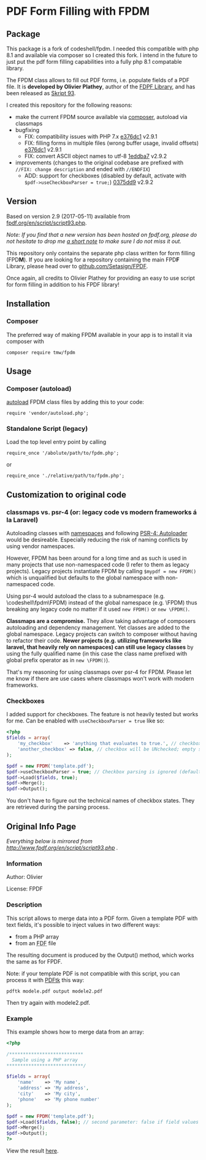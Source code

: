# PDF Form Filling with FPDM

## Package

This package is a fork of codeshell/fpdm. I needed this compatible with php 8.1 and available via composer so I created this fork.  I intend in the future to just put the pdf form filling capabilities into a fully php 8.1 compatable library.

The FPDM class allows to fill out PDF forms, i.e. populate fields of a PDF file. It is **developed by Olivier Plathey**, author of the [FDPF Library](http://www.fpdf.org/), and has been released as [Skript 93](http://www.fpdf.org/en/script/script93.php).

I created this repository for the following reasons:

- make the current FPDM source available via [composer](https://packagist.org/packages/tmw/fpdm), autoload via classmaps
- bugfixing
    - FIX: compatibility issues with PHP 7.x [e376dc1](https://github.com/codeshell/fpdm/commit/e376dc157655ded24c61e098199586f3325d63c1) v2.9.1
    - FIX: filling forms in multiple files (wrong buffer usage, invalid offsets) [e376dc1](https://github.com/codeshell/fpdm/commit/e376dc157655ded24c61e098199586f3325d63c1) v2.9.1
    - FIX: convert ASCII object names to utf-8 [1eddba7](https://github.com/codeshell/fpdm/commit/1eddba76f610690821e8c0b3753df337a6cf65f7) v2.9.2
- improvements (changes to the original codebase are prefixed with `//FIX: change description` and ended with `//ENDFIX`)
    - ADD: support for checkboxes (disabled by default, activate with `$pdf->useCheckboxParser = true;`) [0375dd9](https://github.com/codeshell/fpdm/commit/0375dd95f05fd2d8d32d9ae1ab882fa0895b07b3) v2.9.2

## Version

Based on version 2.9 (2017-05-11) available from [fpdf.org/en/script/script93.php](http://www.fpdf.org/en/script/script93.php).

_Note: If you find that a new version has been hosted on fpdf.org, please do not hesitate to drop me [a short note](https://github.com/codeshell/fpdm/issues) to make sure I do not miss it out._

This repository only contains the separate php class written for form filling (FPD**M**). If you are looking for a repository containing the main FPD**F** Library, please head over to [github.com/Setasign/FPDF](https://github.com/Setasign/FPDF).

Once again, all credits to Olivier Plathey for providing an easy to use script for form filling in addition to his FPDF library!

## Installation 

### Composer

The preferred way of making FPDM available in your app is to install it via composer with

`composer require tmw/fpdm`

## Usage

### Composer (autoload)

[autoload](https://getcomposer.org/doc/01-basic-usage.md#autoloading) FPDM class files by adding this to your code:

`require 'vendor/autoload.php';`

### Standalone Script (legacy)

Load the top level entry point by calling

`require_once '/abolute/path/to/fpdm.php';`

or

`require_once './relative/path/to/fpdm.php';`

## Customization to original code

### classmaps vs. psr-4 (or: legacy code vs modern frameworks á la Laravel)

Autoloading classes with [namespaces](https://www.php.net/manual/en/language.namespaces.basics.php) and following [PSR-4: Autoloader](https://www.php-fig.org/psr/psr-4/) would be desireable. Especially reducing the risk of naming conflicts by using vendor namespaces.

However, FPDM has been around for a long time and as such is used in many projects that use non-namespaced code (I refer to them as legacy projects). Legacy projects instantiate FPDM by calling `$mypdf = new FPDM()` which is unqualified but defaults to the global namespace with non-namespaced code.

Using psr-4 would autoload the class to a subnamespace (e.g. \codeshell\fpdm\FPDM) instead of the global namespace (e.g. \FPDM) thus breaking any legacy code no matter if it used `new FPDM()` or `new \FPDM()`.

__Classmaps are a compromise.__ They allow taking advantage of composers autoloading and dependency management. Yet classes are added to the global namespace. Legacy projects can switch to composer without having to refactor their code. __Newer projects (e.g. utilizing frameworks like laravel, that heavily rely on namespaces) can still use legacy classes__ by using the fully qualified name (in this case the class name prefixed with global prefix operator as in `new \FPDM()`).

That's my reasoning for using classmaps over psr-4 for FPDM. Please let me know if there are use cases where classmaps won't work with modern frameworks.

### Checkboxes

I added support for checkboxes. The feature is not heavily tested but works for me. Can be enabled with `useCheckboxParser = true` like so:

```php
<?php
$fields = array(
    'my_checkbox'    => 'anything that evaluates to true.', // checkbox will be checked;  Careful, that includes ANY non-empty string (even "no" or "unchecked")
    'another_checkbox' => false, // checkbox will be UNchecked; empty string or 0 work as well
);

$pdf = new FPDM('template.pdf');
$pdf->useCheckboxParser = true; // Checkbox parsing is ignored (default FPDM behaviour) unless enabled with this setting
$pdf->Load($fields, true);
$pdf->Merge();
$pdf->Output();
```

You don't have to figure out the technical names of checkbox states. They are retrieved during the parsing process.

## Original Info Page
_Everything below is mirrored from http://www.fpdf.org/en/script/script93.php ._

### Information

Author: Olivier

License: FPDF

### Description

This script allows to merge data into a PDF form. Given a template PDF with text fields, it's
possible to inject values in two different ways:

- from a PHP array
- from an <abbr title="Forms Data Format">FDF</abbr> file

The resulting document is produced by the Output() method, which works the same as for FPDF.

Note: if your template PDF is not compatible with this script, you can process it with
[PDFtk](https://www.pdflabs.com/tools/pdftk-server/) this way:

`pdftk modele.pdf output modele2.pdf`

Then try again with modele2.pdf.

### Example

This example shows how to merge data from an array:

```php
<?php

/***************************
  Sample using a PHP array
****************************/

$fields = array(
    'name'    => 'My name',
    'address' => 'My address',
    'city'    => 'My city',
    'phone'   => 'My phone number'
);

$pdf = new FPDM('template.pdf');
$pdf->Load($fields, false); // second parameter: false if field values are in ISO-8859-1, true if UTF-8
$pdf->Merge();
$pdf->Output();
?>
```

View the result [here](http://www.fpdf.org/en/script/ex93.pdf).
